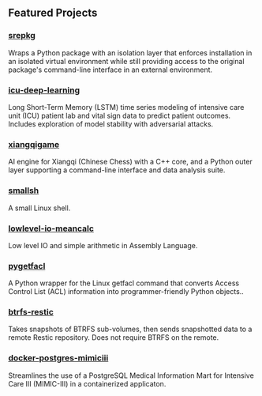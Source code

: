

## Featured Projects  

### [srepkg](https://github.com/duanegoodner/srepkg)
Wraps a Python package with an isolation layer that enforces installation in an isolated virtual environment while still providing access to the original package's command-line interface in an external environment.
### [icu-deep-learning](https://github.com/duanegoodner/icu-deep-learning)
Long Short-Term Memory (LSTM) time series modeling of intensive care unit (ICU) patient lab and vital sign data to predict patient outcomes. Includes exploration of model stability with adversarial attacks.
### [xiangqigame](https://github.com/duanegoodner/xiangqigame)
AI engine for Xiangqi (Chinese Chess) with a C++ core, and a Python outer layer supporting a command-line interface and data analysis suite.
### [smallsh](https://github.com/duanegoodner/smallsh)
A small Linux shell.
### [lowlevel-io-meancalc](https://github.com/duanegoodner/lowlevel_io_meancalc)
Low level IO and simple arithmetic in Assembly Language.
### [pygetfacl](https://github.com/duanegoodner/pygetfacl)
A Python wrapper for the Linux getfacl command that converts Access Control List (ACL) information into programmer-friendly Python objects..
### [btrfs-restic](https://github.com/duanegoodner/btrfs-restic)
Takes snapshots of BTRFS sub-volumes, then sends snapshotted data to a remote Restic repository. Does not require BTRFS on the remote.
### [docker-postgres-mimiciii](https://github.com/duanegoodner/docker-postgres-mimiciii)
Streamlines the use of a PostgreSQL Medical Information Mart for Intensive Care III (MIMIC-III) in a containerized applicaton.

<!-- ### petsearcher:
### gas-sim-hpc:
### datavis_sat_1992:
### cs340-project-backend:
### nypl_menus:
### stat420-final-project: -->



